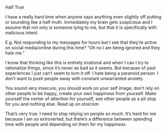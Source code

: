Half True

I have a really hard time when anyone says anything even slightly off putting or sounding like a half-truth. Immediately my brain gets suspicious and I assume that not only is someone lying to me, but that it is specifically with malicious intent.

E.g. Not responding to my messages for hours but I see that they’re active on social media/online during this time? “Oh no I am being ignored and they hate me.”

I know that thinking like this is entirely irrational and when I can I try to rationalize things, since it’s never as bad as it seems. But because of past experiences I just can’t seem to turn it off. I hate being a paranoid person. I don’t want to push people away with constant unwarranted anxiety.

You sound very insecure, you should work on your self image; don’t rely on other people to be happy, create your own happiness from yourself. Make yourself the center of attention for yourself, see other people as a pit stop for you and nothing else. Read up on stoicism

That’s very true. I need to stop relying on people so much. It’s hard for me because I am so extroverted, but there’s a difference between spending time with people and depending on them for my happiness.